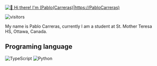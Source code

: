 
[<img src="https://raw.githubusercontent.com/PabloCarreras/PabloCarreras/master/intro.gif" alt="👋 Hi there! I'm (Pablo(Carreras)|https://PabloCarreras)" title="👋 Hi there! I'm (Pablo(Carreras)|https://PabloCarreras)"/>](https://PabloCarreras/)

![visitors](https://vbr.nathanchung.dev/badge?page_id=PabloCarreras.PabloCarrears&color=00cf00)


My name is Pablo Carreras, currently I am a student at St. Mother Teresa HS, Ottawa, Canada.

## Programing language 
![TypeScript](https://img.shields.io/badge/typescript-%23007ACC.svg?style=for-the-badge&logo=typescript&logoColor=white)
![Python](https://img.shields.io/badge/python-3670A0?style=for-the-badge&logo=python&logoColor=ffdd54)
